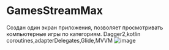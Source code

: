 # GamesStreamMax
Создан один экран приложения, позволяет просмотривать компьютерные игры по категориям.
Dagger2,kotlin coroutines,adapterDelegates,Glide,MVVM
![image](https://user-images.githubusercontent.com/70865564/158456057-6b574ed1-e689-459e-849f-737cd37f1847.png)
